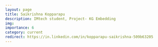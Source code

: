 ```yaml
---
layout: page
title: Saikrishna Kopparapu
description: IMtech student, Project- KG Embedding
img: 
importance: 6
category: current
redirect: https://in.linkedin.com/in/kopparapu-saikrishna-509b63205
---
```


